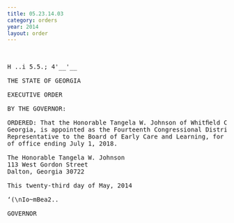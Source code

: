 ```yaml
---
title: 05.23.14.03
category: orders
year: 2014
layout: order
---
```


<pre> 

H ..i 5.5.; 4'__'__

THE STATE OF GEORGIA

EXECUTIVE ORDER

BY THE GOVERNOR:

ORDERED: That the Honorable Tangela W. Johnson of Whitﬁeld County,
Georgia, is appointed as the Fourteenth Congressional District
Representative to the Board of Early Care and Learning, for a term
of office ending July 1, 2018.

The Honorable Tangela W. Johnson
113 West Gordon Street
Dalton, Georgia 30722

This twenty-third day of May, 2014

‘(\nIo~mBea2..

GOVERNOR

</pre>
